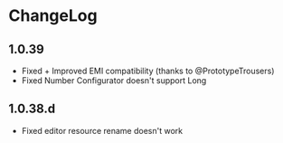 # ChangeLog

## 1.0.39
* Fixed + Improved EMI compatibility (thanks to @PrototypeTrousers)
* Fixed Number Configurator doesn't support Long

## 1.0.38.d
* Fixed editor resource rename doesn't work
